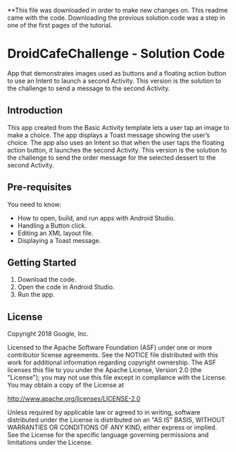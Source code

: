 **This file was downloaded in order to make new changes on.  This readme came with the code.
Downloading the previous solution code was a step in one of the first pages of the tutorial.

DroidCafeChallenge - Solution Code
==================================

App that demonstrates images used as buttons and a floating action button
to use an Intent to launch a second Activity. This version is the solution
to the challenge to send a message to the second Activity.

Introduction
------------

This app created from the Basic Activity template lets a user tap an image
to make a choice. The app displays a Toast message showing the user’s choice.
The app also uses an Intent so that when the user taps the floating
action button, it launches the second Activity. This version is the solution
to the challenge to send the order message for the selected dessert
to the second Activity.

Pre-requisites
--------------

You need to know:
- How to open, build, and run apps with Android Studio.
- Handling a Button click.
- Editing an XML layout file.
- Displaying a Toast message.

Getting Started
---------------

1. Download the code.
2. Open the code in Android Studio.
3. Run the app.


License
-------

Copyright 2018 Google, Inc.

Licensed to the Apache Software Foundation (ASF) under one or more contributor
license agreements.  See the NOTICE file distributed with this work for
additional information regarding copyright ownership.  The ASF licenses this
file to you under the Apache License, Version 2.0 (the "License"); you may not
use this file except in compliance with the License.  You may obtain a copy of
the License at

  http://www.apache.org/licenses/LICENSE-2.0

Unless required by applicable law or agreed to in writing, software
distributed under the License is distributed on an "AS IS" BASIS, WITHOUT
WARRANTIES OR CONDITIONS OF ANY KIND, either express or implied.  See the
License for the specific language governing permissions and limitations under
the License.
